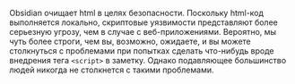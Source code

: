 Obsidian очищает html в целях безопасности. Поскольку html-код выполняется локально, скриптовые уязвимости представляют более серьезную угрозу, чем в случае с веб-приложениями. Вероятно, мы чуть более строги, чем вы, возможно, ожидаете, и вы можете столкнуться с проблемами при попытках сделать что-нибудь вроде внедрения тега `<script>` в заметку. Однако подавляющее большинство людей никогда не столкнется с такими проблемами.